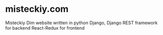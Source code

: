 # misteckiy.com
Misteckiy Dim website written in python Django, Django REST framework for backend
React-Redux for frontend
